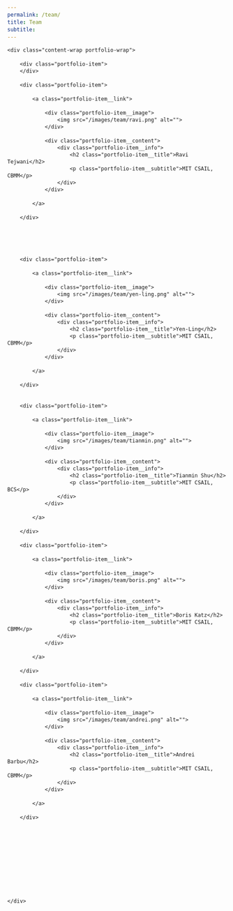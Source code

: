 ```yaml
---
permalink: /team/
title: Team
subtitle: 
---
```




<section class="portfolio">

	<div class="content-wrap portfolio-wrap">

		<div class="portfolio-item">
        </div>

		<div class="portfolio-item">

			<a class="portfolio-item__link">

				<div class="portfolio-item__image">
					<img src="/images/team/ravi.png" alt="">
				</div>

				<div class="portfolio-item__content">
					<div class="portfolio-item__info">
						<h2 class="portfolio-item__title">Ravi Tejwani</h2>
						<p class="portfolio-item__subtitle">MIT CSAIL, CBMM</p>
					</div>
				</div>

			</a>

		</div>
        
        
        
        
        
        <div class="portfolio-item">

			<a class="portfolio-item__link">

				<div class="portfolio-item__image">
					<img src="/images/team/yen-ling.png" alt="">
				</div>

				<div class="portfolio-item__content">
					<div class="portfolio-item__info">
						<h2 class="portfolio-item__title">Yen-Ling</h2>
						<p class="portfolio-item__subtitle">MIT CSAIL, CBMM</p>
					</div>
				</div>

			</a>

		</div>
        
        
        <div class="portfolio-item">

			<a class="portfolio-item__link">

				<div class="portfolio-item__image">
					<img src="/images/team/tianmin.png" alt="">
				</div>

				<div class="portfolio-item__content">
					<div class="portfolio-item__info">
						<h2 class="portfolio-item__title">Tianmin Shu</h2>
						<p class="portfolio-item__subtitle">MIT CSAIL, BCS</p>
					</div>
				</div>

			</a>

		</div>
        
        <div class="portfolio-item">

			<a class="portfolio-item__link">

				<div class="portfolio-item__image">
					<img src="/images/team/boris.png" alt="">
				</div>

				<div class="portfolio-item__content">
					<div class="portfolio-item__info">
						<h2 class="portfolio-item__title">Boris Katz</h2>
						<p class="portfolio-item__subtitle">MIT CSAIL, CBMM</p>
					</div>
				</div>

			</a>

		</div>
        
        <div class="portfolio-item">

			<a class="portfolio-item__link">

				<div class="portfolio-item__image">
					<img src="/images/team/andrei.png" alt="">
				</div>

				<div class="portfolio-item__content">
					<div class="portfolio-item__info">
						<h2 class="portfolio-item__title">Andrei Barbu</h2>
						<p class="portfolio-item__subtitle">MIT CSAIL, CBMM</p>
					</div>
				</div>

			</a>

		</div>
        
        
        
        
        
        
        
        

		

	</div>

</section>